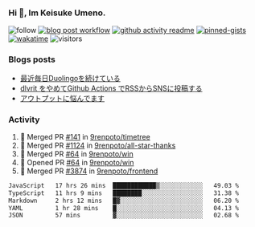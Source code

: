 ### Hi 👋, Im Keisuke Umeno.

<!--
**9renpoto/9renpoto** is a ✨ _special_ ✨ repository because its `README.md` (this file) appears on your GitHub profile.

Here are some ideas to get you started:

- 🔭 I’m currently working on ...
- 🌱 I’m currently learning ...
- 👯 I’m looking to collaborate on ...
- 🤔 I’m looking for help with ...
- 💬 Ask me about ...
- 📫 How to reach me: ...
- 😄 Pronouns: ...
- ⚡ Fun fact: ...
-->

![follow](https://img.shields.io/github/followers/9renpoto?label=Follow&style=social)
[![blog post workflow](https://github.com/9renpoto/9renpoto/actions/workflows/blog.yml/badge.svg)](https://github.com/9renpoto/9renpoto/actions/workflows/blog.yml)
[![github activity readme](https://github.com/9renpoto/9renpoto/actions/workflows/activity.yml/badge.svg)](https://github.com/9renpoto/9renpoto/actions/workflows/activity.yml)
[![pinned-gists](https://github.com/9renpoto/9renpoto/actions/workflows/pin-gist.yml/badge.svg)](https://github.com/9renpoto/9renpoto/actions/workflows/pin-gist.yml)
[![wakatime](https://github.com/9renpoto/9renpoto/actions/workflows/waka-readme-status.yml/badge.svg)](https://github.com/9renpoto/9renpoto/actions/workflows/waka-readme-status.yml)
![visitors](https://komarev.com/ghpvc/?username=9renpoto&label=Profile%20views&color=0e75b6&style=flat)

### Blogs posts

<!-- BLOG-POST-LIST:START -->
- [最近毎日Duolingoを続けている](https://9renpoto.win/entry/2023/12/05/duolingo)
- [dlvrit をやめてGithub Actions でRSSからSNSに投稿する](https://9renpoto.win/entry/2023/11/12/dlvrit-to-gh-actions)
- [アウトプットに悩んでます](https://9renpoto.win/entry/2023/11/11/technology-to-limit-input)
<!-- BLOG-POST-LIST:END -->

### Activity

<!--START_SECTION:activity-->
1. 🎉 Merged PR [#141](https://github.com/9renpoto/timetree/pull/141) in [9renpoto/timetree](https://github.com/9renpoto/timetree)
2. 🎉 Merged PR [#1124](https://github.com/9renpoto/all-star-thanks/pull/1124) in [9renpoto/all-star-thanks](https://github.com/9renpoto/all-star-thanks)
3. 🎉 Merged PR [#64](https://github.com/9renpoto/win/pull/64) in [9renpoto/win](https://github.com/9renpoto/win)
4. 💪 Opened PR [#64](https://github.com/9renpoto/win/pull/64) in [9renpoto/win](https://github.com/9renpoto/win)
5. 🎉 Merged PR [#3874](https://github.com/9renpoto/frontend/pull/3874) in [9renpoto/frontend](https://github.com/9renpoto/frontend)
<!--END_SECTION:activity-->

<!--START_SECTION:waka-->

```txt
JavaScript   17 hrs 26 mins  ████████████▒░░░░░░░░░░░░   49.03 %
TypeScript   11 hrs 9 mins   ████████░░░░░░░░░░░░░░░░░   31.38 %
Markdown     2 hrs 12 mins   █▓░░░░░░░░░░░░░░░░░░░░░░░   06.20 %
YAML         1 hr 28 mins    █░░░░░░░░░░░░░░░░░░░░░░░░   04.13 %
JSON         57 mins         ▓░░░░░░░░░░░░░░░░░░░░░░░░   02.68 %
```

<!--END_SECTION:waka-->
